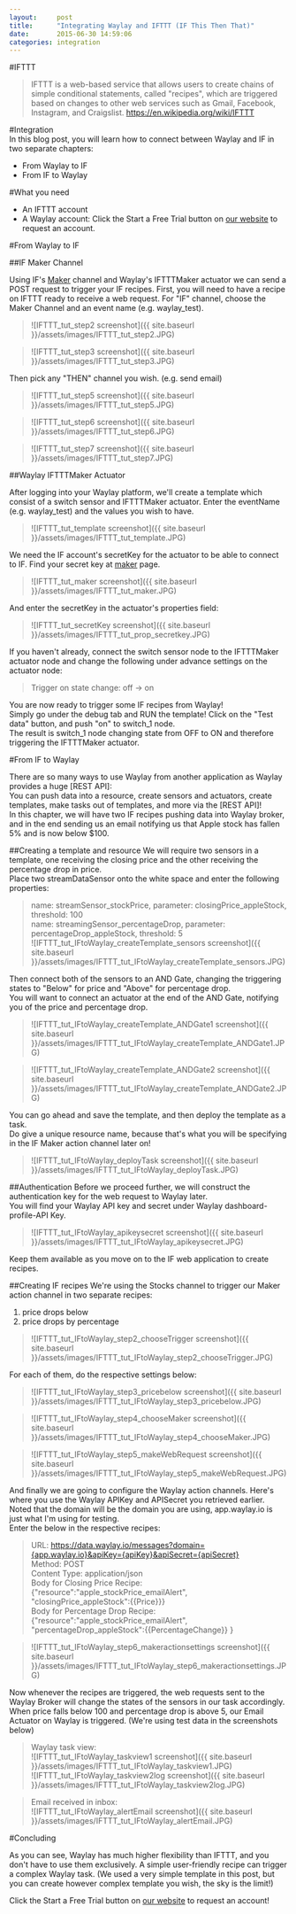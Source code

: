 ```yaml
---
layout:     post
title:      "Integrating Waylay and IFTTT (IF This Then That)"
date:       2015-06-30 14:59:06
categories: integration
---
```

#IFTTT
> IFTTT is a web-based service that allows users to create chains of simple conditional statements, called "recipes", which are triggered based on changes to other web services such as Gmail, Facebook, Instagram, and Craigslist. https://en.wikipedia.org/wiki/IFTTT

#Integration   
In this blog post, you will learn how to connect between Waylay and IF in two separate chapters:

* From Waylay to IF
* From IF to Waylay

#What you need

* An IFTTT account
* A Waylay account: Click the Start a Free Trial button on [our website][waylayio] to request an account.

#From Waylay to IF

##IF Maker Channel

Using IF's [Maker] channel and Waylay's IFTTTMaker actuator we can send a POST request to trigger your IF recipes.
First, you will need to have a recipe on IFTTT ready to receive a web request.
For "IF" channel, choose the Maker Channel and an event name (e.g. waylay_test).   

> ![IFTTT_tut_step2 screenshot]({{ site.baseurl }}/assets/images/IFTTT_tut_step2.JPG)   

> ![IFTTT_tut_step3 screenshot]({{ site.baseurl }}/assets/images/IFTTT_tut_step3.JPG)   

Then pick any "THEN" channel you wish. (e.g. send email)   

> ![IFTTT_tut_step5 screenshot]({{ site.baseurl }}/assets/images/IFTTT_tut_step5.JPG)   

> ![IFTTT_tut_step6 screenshot]({{ site.baseurl }}/assets/images/IFTTT_tut_step6.JPG)   

> ![IFTTT_tut_step7 screenshot]({{ site.baseurl }}/assets/images/IFTTT_tut_step7.JPG)   

##Waylay IFTTTMaker Actuator

After logging into your Waylay platform, we'll create a template which consist of a switch sensor and IFTTTMaker actuator.
Enter the eventName (e.g. waylay_test) and the values you wish to have.   

> ![IFTTT_tut_template screenshot]({{ site.baseurl }}/assets/images/IFTTT_tut_template.JPG)   
   
We need the IF account's secretKey for the actuator to be able to connect to IF. Find your secret key at [maker] page.   

> ![IFTTT_tut_maker screenshot]({{ site.baseurl }}/assets/images/IFTTT_tut_maker.JPG)   
   
And enter the secretKey in the actuator's properties field:   

> ![IFTTT_tut_secretKey screenshot]({{ site.baseurl }}/assets/images/IFTTT_tut_prop_secretkey.JPG)   
   
If you haven't already, connect the switch sensor node to the IFTTTMaker actuator node and change the following under advance settings on the actuator node:   

> Trigger on state change: off -> on   

You are now ready to trigger some IF recipes from Waylay!   
Simply go under the debug tab and RUN the template! Click on the "Test data" button, and push "on" to switch_1 node.   
The result is switch_1 node changing state from OFF to ON and therefore triggering the IFTTTMaker actuator.   

#From IF to Waylay

There are so many ways to use Waylay from another application as Waylay provides a huge [REST API]:   
You can push data into a resource, create sensors and actuators, create templates, make tasks out of templates, and more via the [REST API]!   
In this chapter, we will have two IF recipes pushing data into Waylay broker, and in the end sending us an email notifying us that Apple stock has fallen 5% and is now below $100.   

##Creating a template and resource
We will require two sensors in a template, one receiving the closing price and the other receiving the percentage drop in price.   
Place two streamDataSensor onto the white space and enter the following properties:   

> name: streamSensor_stockPrice, parameter: closingPrice_appleStock, threshold: 100   
> name: streamingSensor_percentageDrop, parameter: percentageDrop_appleStock, threshold: 5   
> ![IFTTT_tut_IFtoWaylay_createTemplate_sensors screenshot]({{ site.baseurl }}/assets/images/IFTTT_tut_IFtoWaylay_createTemplate_sensors.JPG)   

Then connect both of the sensors to an AND Gate, changing the triggering states to "Below" for price and "Above" for percentage drop.   
You will want to connect an actuator at the end of the AND Gate, notifying you of the price and percentage drop.   

> ![IFTTT_tut_IFtoWaylay_createTemplate_ANDGate1 screenshot]({{ site.baseurl }}/assets/images/IFTTT_tut_IFtoWaylay_createTemplate_ANDGate1.JPG)   

> ![IFTTT_tut_IFtoWaylay_createTemplate_ANDGate2 screenshot]({{ site.baseurl }}/assets/images/IFTTT_tut_IFtoWaylay_createTemplate_ANDGate2.JPG)   

You can go ahead and save the template, and then deploy the template as a task.   
Do give a unique resource name, because that's what you will be specifying in the IF Maker action channel later on!   

> ![IFTTT_tut_IFtoWaylay_deployTask screenshot]({{ site.baseurl }}/assets/images/IFTTT_tut_IFtoWaylay_deployTask.JPG)   

##Authentication
Before we proceed further, we will construct the authentication key for the web request to Waylay later.   
You will find your Waylay API key and secret under Waylay dashboard-profile-API Key.   

> ![IFTTT_tut_IFtoWaylay_apikeysecret screenshot]({{ site.baseurl }}/assets/images/IFTTT_tut_IFtoWaylay_apikeysecret.JPG)   
   
Keep them available as you move on to the IF web application to create recipes.   

##Creating IF recipes
We're using the Stocks channel to trigger our Maker action channel in two separate recipes:   
1. price drops below   
2. price drops by percentage   

> ![IFTTT_tut_IFtoWaylay_step2_chooseTrigger screenshot]({{ site.baseurl }}/assets/images/IFTTT_tut_IFtoWaylay_step2_chooseTrigger.JPG)   

For each of them, do the respective settings below:   

> ![IFTTT_tut_IFtoWaylay_step3_pricebelow screenshot]({{ site.baseurl }}/assets/images/IFTTT_tut_IFtoWaylay_step3_pricebelow.JPG)   

> ![IFTTT_tut_IFtoWaylay_step4_chooseMaker screenshot]({{ site.baseurl }}/assets/images/IFTTT_tut_IFtoWaylay_step4_chooseMaker.JPG)   

> ![IFTTT_tut_IFtoWaylay_step5_makeWebRequest screenshot]({{ site.baseurl }}/assets/images/IFTTT_tut_IFtoWaylay_step5_makeWebRequest.JPG)   
   
And finally we are going to configure the Waylay action channels. Here's where you use the Waylay APIKey and APISecret you retrieved earlier.   
Noted that the domain will be the domain you are using, app.waylay.io is just what I'm using for testing.   
Enter the below in the respective recipes:   

> URL: https://data.waylay.io/messages?domain={app.waylay.io}&apiKey={apiKey}&apiSecret={apiSecret}   
> Method: POST   
> Content Type: application/json   
> Body for Closing Price Recipe: {"resource":"apple_stockPrice_emailAlert", "closingPrice_appleStock":{{Price}}}   
> Body for Percentage Drop Recipe: {"resource":"apple_stockPrice_emailAlert", "percentageDrop_appleStock":{{PercentageChange}} }   
   
> ![IFTTT_tut_IFtoWaylay_step6_makeractionsettings screenshot]({{ site.baseurl }}/assets/images/IFTTT_tut_IFtoWaylay_step6_makeractionsettings.JPG)   

Now whenever the recipes are triggered, the web requests sent to the Waylay Broker will change the states of the sensors in our task accordingly.   
When price falls below 100 and percentage drop is above 5, our Email Actuator on Waylay is triggered. (We're using test data in the screenshots below)   

> Waylay task view:   
> ![IFTTT_tut_IFtoWaylay_taskview1 screenshot]({{ site.baseurl }}/assets/images/IFTTT_tut_IFtoWaylay_taskview1.JPG)   
> ![IFTTT_tut_IFtoWaylay_taskview2log screenshot]({{ site.baseurl }}/assets/images/IFTTT_tut_IFtoWaylay_taskview2log.JPG)   

> Email received in inbox:   
> ![IFTTT_tut_IFtoWaylay_alertEmail screenshot]({{ site.baseurl }}/assets/images/IFTTT_tut_IFtoWaylay_alertEmail.JPG)   

#Concluding

As you can see, Waylay has much higher flexibility than IFTTT, and you don't have to use them exclusively. A simple user-friendly recipe can trigger a complex Waylay task. 
(We used a very simple template in this post, but you can create however complex template you wish, the sky is the limit!)   
   
Click the Start a Free Trial button on [our website][waylayio] to request an account!

[waylayio]:       https://www.waylay.io/
[waylaydocs]:     https://docs.waylay.io/
[maker]:          https://ifttt.com/maker
[RESTful API]:    http://docs.waylay.io/Waylay-REST-API-documentation.html